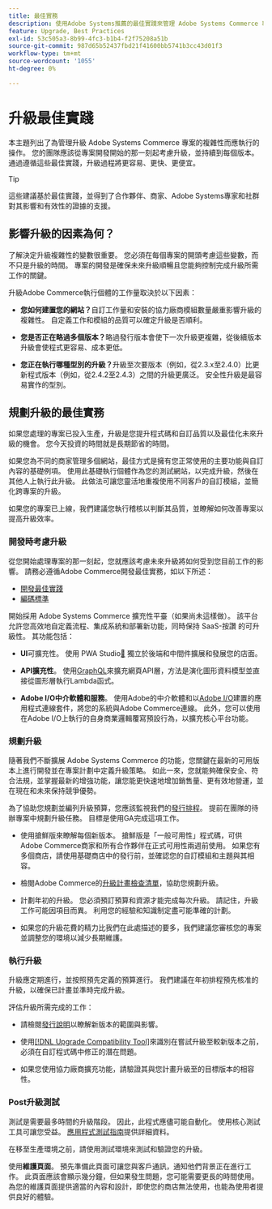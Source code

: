 ```yaml
---
title: 最佳實務
description: 使用Adobe Systems推薦的最佳實踐來管理 Adobe Systems Commerce 專案的升級過程。
feature: Upgrade, Best Practices
exl-id: 53c505a3-8b99-4fc3-b1b4-f2f75208a51b
source-git-commit: 987d65b52437fbd21f41600bb5741b3cc43d01f3
workflow-type: tm+mt
source-wordcount: '1055'
ht-degree: 0%

---
```


# 升級最佳實踐

本主題列出了為管理升級 Adobe Systems Commerce 專案的複雜性而應執行的操作。 您的團隊應該從專案開發開始的那一刻起考慮升級，並持續到每個版本。 通過遵循這些最佳實踐，升級過程將更容易、更快、更便宜。

>[!TIP]
>
>這些建議基於最佳實踐，並得到了合作夥伴、商家、Adobe Systems專家和社群對其影響和有效性的證據的支援。

## 影響升級的因素為何？

了解決定升級複雜性的變數很重要。 您必須在每個專案的開頭考慮這些變數，而不只是升級的時間。 專案的開發是確保未來升級順暢且您能夠控制完成升級所需工作的關鍵。

升級Adobe Commerce執行個體的工作量取決於以下因素：

- **您如何建置您的網站？**&#x200B;自訂工作量和安裝的協力廠商模組數量嚴重影響升級的複雜性。 自定義工作和模組的品質可以確定升級是否順利。

- **您是否正在略過多個版本？**&#x200B;略過發行版本會使下一次升級更複雜，從後續版本升級會使程式更容易、成本更低。

- **您正在執行哪種型別的升級？**&#x200B;升級至次要版本（例如，從2.3.x至2.4.0）比更新程式版本（例如，從2.4.2至2.4.3）之間的升級更廣泛。 安全性升級是最容易實作的型別。

## 規劃升級的最佳實務

如果您處理的專案已投入生產，升級是您提升程式碼和自訂品質以及最佳化未來升級的機會。 您今天投資的時間就是長期節省的時間。

如果您為不同的商家管理多個網站，最佳方式是擁有您正常使用的主要功能與自訂內容的基礎例項。 使用此基礎執行個體作為您的測試網站，以完成升級，然後在其他人上執行此升級。 此做法可讓您靈活地重複使用不同客戶的自訂模組，並簡化跨專案的升級。

如果您的專案已上線，我們建議您執行稽核以判斷其品質，並瞭解如何改善專案以提高升級效率。

### 開發時考慮升級

從您開始處理專案的那一刻起，您就應該考慮未來升級將如何受到您目前工作的影響。 請務必遵循Adobe Commerce開發最佳實務，如以下所述：

- [開發最佳實踐](https://developer.adobe.com/commerce/php/best-practices/)
- [編碼標準](https://developer.adobe.com/commerce/php/coding-standards/)

開始採用 Adobe Systems Commerce 擴充性平臺（如果尚未這樣做）。 該平台允許您高效地自定義流程、集成系統和部署新功能，同時保持 SaaS-按讚 的可升級性。 其功能包括：

- **UI**&#x200B;可擴充性。 使用 PWA Studio[&#128279;](https://developer.adobe.com/commerce/pwa-studio/) 獨立於後端和中間件擴展和發展您的店面。

- **API擴充性**。 使用[GraphQL](https://developer.adobe.com/commerce/webapi/graphql/index.html)來擴充網頁API層，方法是演化圖形資料模型並直接從圖形層執行Lambda函式。

- **Adobe I/O中介軟體和服務**。 使用Adobe的中介軟體和以[Adobe I/O](https://www.adobe.io/)建置的應用程式連線套件，將您的系統與Adobe Commerce連線。 此外，您可以使用在Adobe I/O上執行的自身商業邏輯覆寫預設行為，以擴充核心平台功能。

### 規劃升級

隨著我們不斷擴展 Adobe Systems Commerce 的功能，您關鍵在最新的可用版本上進行開發並在專案計劃中定義升級策略。 如此一來，您就能夠確保安全、符合法規，並掌握最新的增強功能，讓您能更快速地增加銷售量、更有效地營運，並在現在和未來保持競爭優勢。

為了協助您規劃並編列升級預算，您應該監視我們的[發行排程](https://experienceleague.adobe.com/zh-hant/docs/commerce-operations/release/planning/schedule)。 提前在團隊的待辦專案中規劃升級任務。 目標是使用GA完成這項工作。

- 使用搶鮮版來瞭解每個新版本。 搶鮮版是「一般可用性」程式碼，可供Adobe Commerce商家和所有合作夥伴在正式可用性兩週前使用。 如果您有多個商店，請使用基礎商店中的發行前，並確認您的自訂模組和主題與其相容。

- 檢閱Adobe Commerce的[升級計畫檢查清單](https://support.magento.com/hc/en-us/articles/360057968951)，協助您規劃升級。

- 計劃年初的升級。 您必須預訂預算和資源才能完成每次升級。 請記住，升級工作可能因項目而異。 利用您的經驗和知識制定盡可能準確的計劃。

- 如果您的升級花費的精力比我們在此處描述的要多，我們建議您審核您的專案並調整您的環境以減少長期維護。

### 執行升級

升級應定期進行，並按照預先定義的預算進行。 我們建議在年初排程預先核准的升級，以確保已計畫並準時完成升級。

評估升級所需完成的工作：

- 請檢閱[發行說明](https://experienceleague.adobe.com/zh-hant/docs/commerce-operations/release/notes/overview)以瞭解新版本的範圍與影響。

- 使用[[!DNL Upgrade Compatibility Tool]](../upgrade-compatibility-tool/overview.md)來識別在嘗試升級至較新版本之前，必須在自訂程式碼中修正的潛在問題。

- 如果您使用協力廠商擴充功能，請驗證其與您計畫升級至的目標版本的相容性。

### Post升級測試

測試是需要最多時間的升級階段。 因此，此程式應儘可能自動化。 使用核心測試工具可讓您受益。 [應用程式測試指南](https://developer.adobe.com/commerce/testing/guide/)提供詳細資料。

在移至生產環境之前，請使用測試環境來測試和驗證您的升級。

使用&#x200B;**維護頁面**。 預先準備此頁面可讓您與客戶通訊，通知他們背景正在進行工作。 此頁面應該會顯示幾分鐘，但如果發生問題，您可能需要更長的時間使用。 為您的維護頁面提供適當的內容和設計，即使您的商店無法使用，也能為使用者提供良好的體驗。

